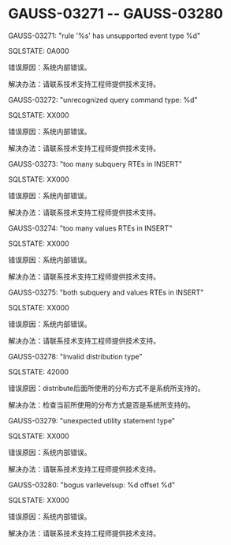 # GAUSS-03271 -- GAUSS-03280

GAUSS-03271: "rule '%s' has unsupported event type %d"

SQLSTATE: 0A000

错误原因：系统内部错误。

解决办法：请联系技术支持工程师提供技术支持。

GAUSS-03272: "unrecognized query command type: %d"

SQLSTATE: XX000

错误原因：系统内部错误。

解决办法：请联系技术支持工程师提供技术支持。

GAUSS-03273: "too many subquery RTEs in INSERT"

SQLSTATE: XX000

错误原因：系统内部错误。

解决办法：请联系技术支持工程师提供技术支持。

GAUSS-03274: "too many values RTEs in INSERT"

SQLSTATE: XX000

错误原因：系统内部错误。

解决办法：请联系技术支持工程师提供技术支持。

GAUSS-03275: "both subquery and values RTEs in INSERT"

SQLSTATE: XX000

错误原因：系统内部错误。

解决办法：请联系技术支持工程师提供技术支持。

GAUSS-03278: "Invalid distribution type"

SQLSTATE: 42000

错误原因：distribute后面所使用的分布方式不是系统所支持的。

解决办法：检查当前所使用的分布方式是否是系统所支持的。

GAUSS-03279: "unexpected utility statement type"

SQLSTATE: XX000

错误原因：系统内部错误。

解决办法：请联系技术支持工程师提供技术支持。

GAUSS-03280: "bogus varlevelsup: %d offset %d"

SQLSTATE: XX000

错误原因：系统内部错误。

解决办法：请联系技术支持工程师提供技术支持。

